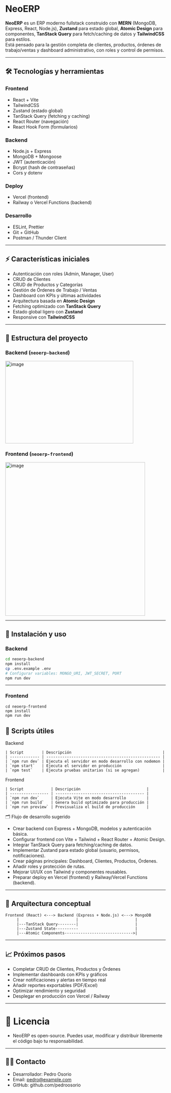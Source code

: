 # NeoERP

**NeoERP** es un ERP moderno fullstack construido con **MERN** (MongoDB, Express, React, Node.js), **Zustand** para estado global, **Atomic Design** para componentes, **TanStack Query** para fetch/caching de datos y **TailwindCSS** para estilos.  
Está pensado para la gestión completa de clientes, productos, órdenes de trabajo/ventas y dashboard administrativo, con roles y control de permisos.

---

## 🛠 Tecnologías y herramientas

### Frontend
- React + Vite
- TailwindCSS
- Zustand (estado global)
- TanStack Query (fetching y caching)
- React Router (navegación)
- React Hook Form (formularios)

### Backend
- Node.js + Express
- MongoDB + Mongoose
- JWT (autenticación)
- Bcrypt (hash de contraseñas)
- Cors y dotenv

### Deploy
- Vercel (frontend)
- Railway o Vercel Functions (backend)

### Desarrollo
- ESLint, Prettier
- Git + GitHub
- Postman / Thunder Client

---

## ⚡ Características iniciales

- Autenticación con roles (Admin, Manager, User)
- CRUD de Clientes
- CRUD de Productos y Categorías
- Gestión de Órdenes de Trabajo / Ventas
- Dashboard con KPIs y últimas actividades
- Arquitectura basada en **Atomic Design**
- Fetching optimizado con **TanStack Query**
- Estado global ligero con **Zustand**
- Responsive con **TailwindCSS**

---

## 📂 Estructura del proyecto

### Backend (`neoerp-backend`)
<img width="402" height="259" alt="image" src="https://github.com/user-attachments/assets/227e1404-b9c5-4fbe-bace-2f92ce4ce5fb" />


### Frontend (`neoerp-frontend`)
<img width="439" height="482" alt="image" src="https://github.com/user-attachments/assets/a35817a3-7d9c-4f48-9895-31c27fc46b86" />


---

## 🚀 Instalación y uso

### Backend
```bash
cd neoerp-backend
npm install
cp .env.example .env
# Configurar variables: MONGO_URI, JWT_SECRET, PORT
npm run dev
```

---

### Frontend
```bas
cd neoerp-frontend
npm install
npm run dev
```

## 🧩 Scripts útiles

Backend

```bas
| Script        | Descripción                                        |
| ------------- | -------------------------------------------------- |
| `npm run dev` | Ejecuta el servidor en modo desarrollo con nodemon |
| `npm start`   | Ejecuta el servidor en producción                  |
| `npm test`    | Ejecuta pruebas unitarias (si se agregan)          |
```

Frontend
```bas
| Script            | Descripción                             |
| ----------------- | --------------------------------------- |
| `npm run dev`     | Ejecuta Vite en modo desarrollo         |
| `npm run build`   | Genera build optimizado para producción |
| `npm run preview` | Previsualiza el build de producción     |
```

🗂 Flujo de desarrollo sugerido

- Crear backend con Express + MongoDB, modelos y autenticación básica.
- Configurar frontend con Vite + Tailwind + React Router + Atomic Design.
- Integrar TanStack Query para fetching/caching de datos.
- Implementar Zustand para estado global (usuario, permisos, notificaciones).
- Crear páginas principales: Dashboard, Clientes, Productos, Órdenes.
- Añadir roles y protección de rutas.
- Mejorar UI/UX con Tailwind y componentes reusables.
- Preparar deploy en Vercel (frontend) y Railway/Vercel Functions (backend).

---

## 🧭 Arquitectura conceptual

```bas
Frontend (React) <---> Backend (Express + Node.js) <---> MongoDB
     |                         |                         |
     |---TanStack Query--------|                         |
     |---Zustand State----------                         |
     |---Atomic Components------------------------------>|
```
---

## 📈 Próximos pasos

- Completar CRUD de Clientes, Productos y Órdenes
- Implementar dashboards con KPIs y gráficos
- Crear notificaciones y alertas en tiempo real
- Añadir reportes exportables (PDF/Excel)
- Optimizar rendimiento y seguridad
- Desplegar en producción con Vercel / Railway

---

# 📜 Licencia

- NeoERP es open-source. Puedes usar, modificar y distribuir libremente el código bajo tu responsabilidad.

---

## 👨‍💻 Contacto

- Desarrollador: Pedro Osorio
- Email: pedro@example.com
- GitHub: github.com/pedroosorio
